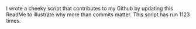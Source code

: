 I wrote a cheeky script that contributes to my Github by updating this ReadMe to illustrate why more than commits matter. This script has run 1123 times.